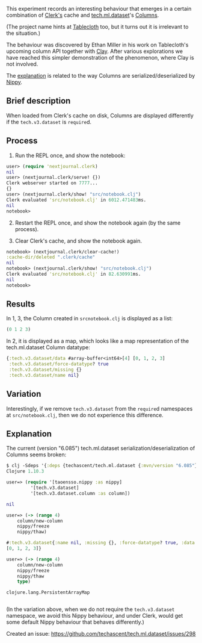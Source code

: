 
This experiment records an interesting behaviour that emerges in a certain combination of [Clerk's](https://github.com/nextjournal/clerk) cache and [tech.ml.dataset](https://github.com/techascent/tech.ml.dataset)'s [Columns](https://github.com/techascent/tech.ml.dataset/blob/master/src/tech/v3/dataset/impl/column.clj).

(The project name hints at [Tablecloth](https://github.com/scicloj/tablecloth) too, but it turns out it is irrelevant to the situation.)

The behaviour was discovered by Ethan Miller in his work on Tablecloth's upcoming column API together with [Clay](https://github.com/scicloj/clay). After various explorations we have reached this simpler demonstration of the phenomenon, where Clay is not involved.

The [explanation](https://github.com/scicloj/visual-tools-experiments/tree/main/clerk-cache-tmd-columns-tc-1#explanation) is related to the way Columns are serialized/deserialized by [Nippy](https://github.com/ptaoussanis/nippy).

## Brief description

When loaded from Clerk's cache on disk, Columns are displayed differently if the `tech.v3.dataset` is `require`d.

## Process

1. Run the REPL once, and show the notebook:

```clj
user> (require 'nextjournal.clerk)
nil
user> (nextjournal.clerk/serve! {})
Clerk webserver started on 7777...
{}
user> (nextjournal.clerk/show! "src/notebook.clj")
Clerk evaluated 'src/notebook.clj' in 6012.471483ms.
nil
notebook>
```

2. Restart the REPL once, and show the notebook again (by the same process).

3. Clear Clerk's cache, and show the notebook again.

```clj
notebook> (nextjournal.clerk/clear-cache!)
:cache-dir/deleted ".clerk/cache"
nil
notebook> (nextjournal.clerk/show! "src/notebook.clj")
Clerk evaluated 'src/notebook.clj' in 82.630991ms.
nil
notebook> 
```

## Results

In 1, 3, the Column created in `srcnotebook.clj` is displayed as a list:

```clj
(0 1 2 3)
```

In 2, it is displayed as a map, which looks like a map representation of the tech.ml.dataset Column datatype:

```clj
{:tech.v3.dataset/data #array-buffer<int64>[4] [0, 1, 2, 3] 
 :tech.v3.dataset/force-datatype? true 
 :tech.v3.dataset/missing {} 
 :tech.v3.dataset/name nil}
```

## Variation

Interestingly, if we remove `tech.v3.dataset` from the `require`d namespaces at `src/notebook.clj`, then we do not experience this difference.

## Explanation

The current (version "6.085") tech.ml.dataset serialization/deserialization of Columns seems broken:

```clj
$ clj -Sdeps '{:deps {techascent/tech.ml.dataset {:mvn/version "6.085"}}}'
Clojure 1.10.3

user=> (require '[taoensso.nippy :as nippy]
         '[tech.v3.dataset]
         '[tech.v3.dataset.column :as column])

nil

user=> (-> (range 4)
    column/new-column
    nippy/freeze
    nippy/thaw)

#:tech.v3.dataset{:name nil, :missing {}, :force-datatype? true, :data #array-buffer<int64>[4]
[0, 1, 2, 3]}

user=> (-> (range 4)
    column/new-column
    nippy/freeze
    nippy/thaw
    type)

clojure.lang.PersistentArrayMap



```

(In the variation above, when we do not require the `tech.v3.dataset` namespace, we avoid this Nippy behaviour, and under Clerk, would get some default Nippy behaviour that behaves differently.)

Created an issue: https://github.com/techascent/tech.ml.dataset/issues/298
